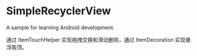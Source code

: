 # SimpleRecyclerView
A sample for learning Android development.  

通过 ItemTouchHelper 实现拖拽交换和滑动删除，通过 ItemDecoration 实现悬浮吸顶。

